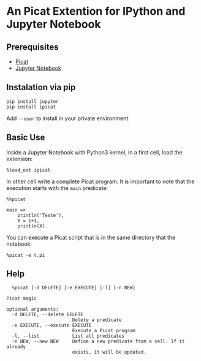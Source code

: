 # An Picat Extention for IPython and Jupyter Notebook

## Prerequisites
* [Picat](http://www.picat-lang.org)
* [Jupyter Notebook](http://jupyter.readthedocs.org/en/latest/install.html)


## Instalation via pip
```text
pip install jupyter
pip install ipicat
```

Add `--user` to install in your private environment.


## Basic Use
Inside a Jupyter Notebook with Python3 kernel, in a first cell, load the extension:
```text
%load_ext ipicat
```

In other cell write a complete Picat program. It is important to note that the execution starts with the `main` predicate:
```text
%%picat

main =>
    println('Teste'),
    X = 1+1,
    println(X).
```

You can execute a Picat script that is in the same directory that the notebook:
```text
%picat -e t.pi
```

## Help
```text
  %picat [-d DELETE] [-e EXECUTE] [-l] [-n NEW]

Picat magic

optional arguments:
  -d DELETE, --delete DELETE
                        Delete a predicate
  -e EXECUTE, --execute EXECUTE
                        Execute a Picat program
  -l, --list            List all predicates
  -n NEW, --new NEW     Define a new predicate from a cell. If it already
                        exists, it will be updated.
```
